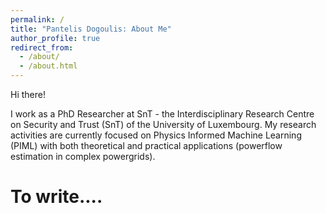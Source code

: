 ```yaml
---
permalink: /
title: "Pantelis Dogoulis: About Me"
author_profile: true
redirect_from: 
  - /about/
  - /about.html
---
```


Hi there!

I work as a PhD Researcher at SnT - the Interdisciplinary Research Centre on Security and Trust (SnT) of the University of Luxembourg. My research activities are currently focused on Physics Informed Machine Learning (PIML) with both theoretical and practical applications (powerflow estimation in complex powergrids).

To write....
======

